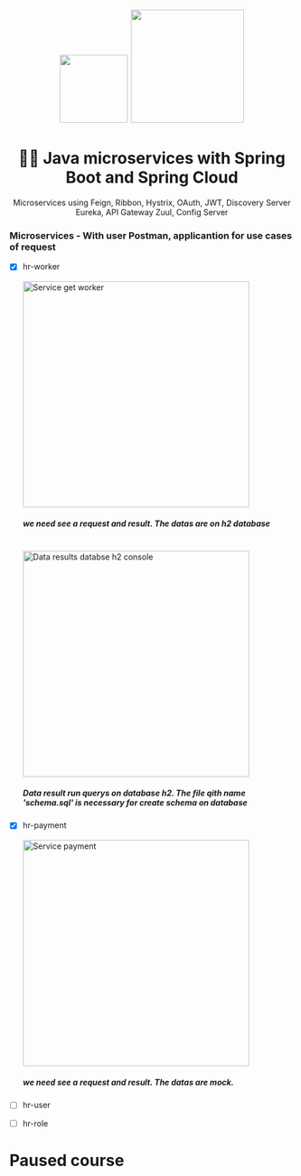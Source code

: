 <h1 align="center">
  <img src="https://i.imgur.com/PVrpEvu.png" width="120">
  <img src="https://i.imgur.com/S4Nyu9q.png" width="200">
</h1>
<h1 align="center">👨‍🏫 Java microservices with Spring Boot and Spring Cloud</h1>

<p align="center">Microservices using Feign, Ribbon, Hystrix, OAuth, JWT, Discovery Server Eureka, API Gateway Zuul, Config Server</p>

### Microservices - With user Postman, applicantion for use cases of request

- [x] hr-worker
  <br><br><img src="https://i.imgur.com/ko6lzE9.png" alt="Service get worker" width="400" class="img-thumbnail"> 
  <h5>we need see a request and result. The datas are on h2 database</h5>
  <br>
  <img src="https://i.imgur.com/n27PUQt.png" alt="Data results databse h2 console" width="400" class="img-thumbnail"> 
  <h5>Data result run querys on database h2. The file qith name 'schema.sql' is necessary for create schema on database</h5>
- [x] hr-payment
  <br><br><img src="https://i.imgur.com/GWDaYMS.png" alt="Service payment" width="400" class="img-thumbnail"> 
  <h5>we need see a request and result. The datas are mock. </h5>
- [ ] hr-user
- [ ] hr-role


# Paused course
